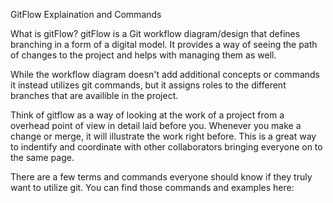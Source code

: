 GitFlow Explaination and Commands

What is gitFlow?
gitFlow is a Git workflow diagram/design that defines branching in a form of a digital model. It provides a way of seeing the path of changes to the project and helps with managing them as well. 

While the workflow diagram doesn't add additional concepts or commands it instead utilizes git commands, but it assigns roles to the different branches that are availible in the project. 

Think of gitflow as a way of looking at the work of a project from a overhead point of view in detail laid before you. Whenever you make a change or merge, it will illustrate the work right before. This is a great way to indentify and coordinate with other collaborators bringing everyone on to the same page. 

There are a few terms and commands everyone should know if they truly want to utilize git.
You can find those commands and examples here:  


